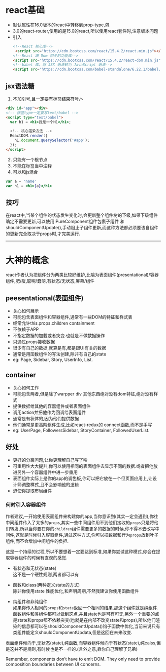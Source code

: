 # react基础
  - 默认属性在16.0版本的react中转移到prop-type,包
  - 3.0的react-router,使用的是15.0的react,所以使用react套件时,注意版本问题
  - 引入
    ```html
    <!--React 核心库-->
     <script src="https://cdn.bootcss.com/react/15.4.2/react.min.js"></script>
    <!--React 跟 Dom 相关的功能库-->
    <script src="https://cdn.bootcss.com/react/15.4.2/react-dom.min.js"></script>
    <!--babel 库，将 JSX 语法转为 JavaScript 语法-->
    <script src="https://cdn.bootcss.com/babel-standalone/6.22.1/babel.min.js"></script>
    ```
## jsx语法糖
  1. 不加引号,且一定要有标签结束符号`/>`

  ```html
  <div id="app"><div>
  <!-- 标签type一定要写text/babel -->
  <script type="text/babel">
    var h1 = <h1>我是一个H1</h1>;
    
    <!-- 核心渲染方法 -->
    ReactDOM.render({
      h1,document.querySelector('#app');
    });
  </script>
  ```

  2. 只能有一个根节点
  3. 不能在标签当中注释
  4. 可以和js混合

  ```jsx
  var a = 'name'
  var h1 = <h1>{a}</h1>

  ``` 
## 技巧
   在react中,当某个组件的状态发生变化时,会更新整个组件树的下级,如果下级组件确定不需要更新,可以使用 PureComponent组件包裹子组件 和 shouldComponentUpdate(),手动阻止子组件更新,而这种方法都必须要该自组件的更新完全取决于props时,才完美运行. 

---------------------------------


# 大神的概念
  
  react作者认为把组件分为两类比较好维护,比喻为表面组件(presentational)/容器组件,肥/瘦,聪明/蠢萌,有状态/无状态,屏幕/组件

## peesentational(表面组件)
  - 关心如何展示
  - 可能包含表面组件和容器组件,通常有一些DOM的特征和样式表
  - 经常允许this.props.children containment
  - 不依赖于APP
  - 不指定数据的加载或者突变.也就是不做数据操作
  - 只通过props接收数据
  - 很少有自己的数据,就算是有,都是跟UI有关的数据
  - 通常是用函数组件的写法创建,除非有自己的state
  - eg: Page, Sidebar, Story, UserInfo, List.

## container
  - 关心如何工作
  - 可能包含两者,但是除了warpper div 其他东西绝对没有dom特征,绝对没有样式
  - 提供数据给其他的容器组件或者表面组件
  - 调用action并把他作为回调给表面组件
  - 通常是有状体的,因为他们提供数据
  - 他们通常是更高阶组件生成,比如react-redux的 connect函数,而不是手写
  - eg: UserPage, FollowersSidebar, StoryContainer, FollowedUserList.

## 好处
  - 更好的分离问题,让你更理解自己写了啥
  - 可重用性大大提升,你可以使用相同的表面组件去显示不同的数据.或者把他放进另外一个容器组件中进一步重用
  - 表面组件实际上是你的app的调色板,你可以把它放在一个但页面应用上,让设计师调整样式,且不会影响他的逻辑
  - 迫使你提取布局组件

### 何时引入容器组件

  作者建议,一开始使用表面组件来构建你的app,当你意识到(其实一定会遇到),你往中间组件传入了太多的`props`,其实一些中间组件用不到他们接收的`props`只是将他们转发,所以当你要在你的`children`组件需要更多的数据的时候,你不得不去改写中间件,这就是时候引入容器组件,通过这种方式,你可以把数据和行为`props`放到叶子组件,而不会增加中间组件的负担.

  这是一个持续的过程,所以不要想着一定要达到标准,如果你尝试这种模式,你会在提取容器组件的时候有直观的感觉.

  - 有状态和无状态(state)<br>
  这不是一个硬性规则,两者都可以有

  - 函数和class(两种定义state的方式)<br>
  除非你使用state 性能优化,和声明周期,不然我建议你使用函数组件

  - 纯组件和非纯组件<br>
  如果你传入相同的`props`和`state`返回一个相同的结果,那这个组件就是纯组件.函数组件和类组件都可以做到这点,并且state也是可有可无,另外一个重要的点是state和props都不依赖突变(也就是在内部不改变state和props),所以他们渲染的信息都可以在shouldComponentUpdata()钩子函数中优化,当前来说只有类组件能定义shouldComponentUpdata,但是这回在未来改变.

  表面组件倾向于,无状态(state),纯函数,而容器组件倾向于有状态(state),纯calss,但是这并不是规则,有时候也是不一样的.(言外之意,靠你自己理解了兄弟)
  
  Remember, components don’t have to emit DOM. They only need to provide composition boundaries between UI concerns.

    
